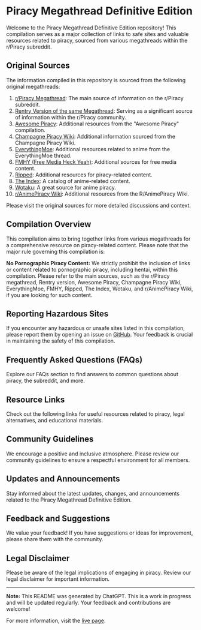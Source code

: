 # Piracy Megathread Definitive Edition

Welcome to the Piracy Megathread Definitive Edition repository! This compilation serves as a major collection of links to safe sites and valuable resources related to piracy, sourced from various megathreads within the r/Piracy subreddit.

## Original Sources

The information compiled in this repository is sourced from the following original megathreads:

1. [r/Piracy Megathread](https://www.reddit.com/r/Piracy/wiki/megathread/): The main source of information on the r/Piracy subreddit.
2. [Rentry Version of the same Megathread](https://rentry.co/megathread): Serving as a significant source of information within the r/Piracy community.
3. [Awesome Piracy](https://shakil-shahadat.github.io/awesome-piracy/): Additional resources from the "Awesome Piracy" compilation.
4. [Champagne Piracy Wiki](https://champagne.pages.dev/): Additional information sourced from the Champagne Piracy Wiki.
5. [EverythingMoe](https://everythingmoe.com/): Additional resources related to anime from the EverythingMoe thread.
6. [FMHY (Free Media Heck Yeah)](https://fmhy.net/): Additional sources for free media content.
7. [Ripped](https://ripped.guide/): Additional resources for piracy-related content.
8. [The Index](https://theindex.moe/): A catalog of anime-related content.
9. [Wotaku](https://wotaku.moe/): A great source for anime piracy.
10. [r/AnimePiracy Wiki](https://thewiki.moe/): Additional resources from the R/AnimePiracy Wiki.

Please visit the original sources for more detailed discussions and context.

## Compilation Overview

This compilation aims to bring together links from various megathreads for a comprehensive resource on piracy-related content. Please note that the major rule governing this compilation is:

**No Pornographic Piracy Content:** We strictly prohibit the inclusion of links or content related to pornographic piracy, including hentai, within this compilation. Please refer to the main sources, such as the r/Piracy megathread, Rentry version, Awesome Piracy, Champagne Piracy Wiki, EverythingMoe, FMHY, Ripped, The Index, Wotaku, and r/AnimePiracy Wiki, if you are looking for such content.

## Reporting Hazardous Sites

If you encounter any hazardous or unsafe sites listed in this compilation, please report them by opening an issue on [GitHub](link-to-github-issues). Your feedback is crucial in maintaining the safety of this compilation.

## Frequently Asked Questions (FAQs)

Explore our FAQs section to find answers to common questions about piracy, the subreddit, and more.

## Resource Links

Check out the following links for useful resources related to piracy, legal alternatives, and educational materials.

## Community Guidelines

We encourage a positive and inclusive atmosphere. Please review our community guidelines to ensure a respectful environment for all members.

## Updates and Announcements

Stay informed about the latest updates, changes, and announcements related to the Piracy Megathread Definitive Edition.

## Feedback and Suggestions

We value your feedback! If you have suggestions or ideas for improvement, please share them with the community.

## Legal Disclaimer

Please be aware of the legal implications of engaging in piracy. Review our legal disclaimer for important information.

---

**Note:** This README was generated by ChatGPT. This is a work in progress and will be updated regularly. Your feedback and contributions are welcome!

For more information, visit the [live page](link-to-live-page).

